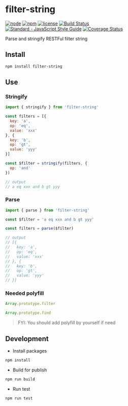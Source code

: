 # filter-string

[![node](https://img.shields.io/node/v/filter-string.svg)](https://www.npmjs.com/package/filter-string)
[![npm](https://img.shields.io/npm/v/filter-string.svg)](https://www.npmjs.com/package/filter-string)
[![license](https://img.shields.io/npm/l/filter-string.svg)](https://github.com/kagawagao/filter-string/blob/master/LICENSE)
[![Build Status](https://travis-ci.org/kagawagao/filter-string.svg?branch=master)](https://travis-ci.org/kagawagao/filter-string)
[![Standard - JavaScript Style Guide](https://img.shields.io/badge/code_style-standard-brightgreen.svg)](http://standardjs.com/)
[![Coverage Status](https://coveralls.io/repos/github/kagawagao/filter-string/badge.svg?branch=master)](https://coveralls.io/github/kagawagao/filter-string?branch=master)

Parse and stringify RESTFul filter string

## Install

```bash
npm install filter-string
```

## Use

### Stringify

```javascript
import { stringify } from 'filter-string'

const filters = [{
  key: 'a',
  op: 'eq',
  value: 'xxx'
}, {
  key: 'b',
  op: 'gt',
  value: 'yyy'
}]

const $filter = stringify(filters, {
  op: 'and'
})

// output
// a eq xxx and b gt yyy
```

### Parse

```javascript
import { parse } from 'filter-string'

const $filter = 'a eq xxx and b gt yyy'

const filters = parse($filter)

// output
// [{
//   key: 'a',
//   op: 'eq',
//   value: 'xxx'
// }, {
//   key: 'b',
//   op: 'gt',
//   value: 'yyy'
// }]
```

### Needed polyfill

```javascript
Array.prototype.filter
```

```javascript
Array.prototype.find
```

> FYI: You should add polyfill by yourself if need

## Development

- Install packages

```bash
npm install
```

- Build for publish

```bash
npm run build
```

- Run test

```bash
npm run test
```
